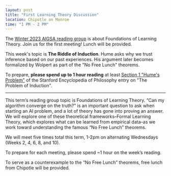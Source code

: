 ```yaml
---
layout: post
title: "First Learning Theory Discussion"
location: Chipotle on Monroe
time: "1 PM - 2 PM"
---
```


The [Winter 2023 AIGSA reading group](https://www.aigsa.club) is about Foundations of Learning Theory. Join us for the first meeting! Lunch will be provided.

This week's topic is **The Riddle of Induction**. Hume asks why we trust inference based on our past experiences. His argument later becomes formalized by Wolpert as part of the "No Free Lunch" theorems.

To prepare, **please spend up to 1 hour reading** at least [Section 1 "Hume's Problem"](https://plato.stanford.edu/entries/induction-problem/#HumeProb) of the Stanford Encyclopedia of Philosophy entry on "The Problem of Induction".

---

This term’s reading group topic is Foundations of Learning Theory. “Can my algorithm converge on the truth?” is an important question to ask when starting an AI problem, and a lot of theory has gone into proving an answer. We will explore one of these theoretical frameworks–Formal Learning Theory, which explores what can be learned from empirical data–as we work toward understanding the famous “No Free Lunch” theorems.

We will meet five times total this term, 1-2pm on alternating Wednesdays (Weeks 2, 4, 6, 8, and 10).

To prepare for each meeting, please spend ~1 hour on the week’s reading.

To serve as a counterexample to the “No Free Lunch” theorems, free lunch from Chipotle will be provided.
